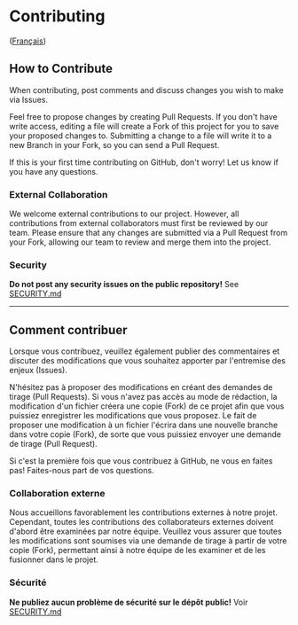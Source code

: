 # Contributing

([Français](#comment-contribuer))

## How to Contribute

When contributing, post comments and discuss changes you wish to make via
Issues.

Feel free to propose changes by creating Pull Requests. If you don't have write
access, editing a file will create a Fork of this project for you to save your
proposed changes to. Submitting a change to a file will write it to a new Branch
in your Fork, so you can send a Pull Request.

If this is your first time contributing on GitHub, don't worry! Let us know if
you have any questions.

### External Collaboration

We welcome external contributions to our project. However, all contributions from external collaborators must first be reviewed by our team. Please ensure that any changes are submitted via a Pull Request from your Fork, allowing our team to review and merge them into the project.

### Security

**Do not post any security issues on the public repository!** See
[SECURITY.md](SECURITY.md)

---

## Comment contribuer

Lorsque vous contribuez, veuillez également publier des commentaires et discuter
des modifications que vous souhaitez apporter par l'entremise des enjeux
(Issues).

N'hésitez pas à proposer des modifications en créant des demandes de tirage
(Pull Requests). Si vous n'avez pas accès au mode de rédaction, la modification
d'un fichier créera une copie (Fork) de ce projet afin que vous puissiez
enregistrer les modifications que vous proposez. Le fait de proposer une
modification à un fichier l'écrira dans une nouvelle branche dans votre copie
(Fork), de sorte que vous puissiez envoyer une demande de tirage (Pull Request).

Si c'est la première fois que vous contribuez à GitHub, ne vous en faites pas!
Faites-nous part de vos questions.

### Collaboration externe

Nous accueillons favorablement les contributions externes à notre projet. Cependant, toutes les contributions des collaborateurs externes doivent d'abord être examinées par notre équipe. Veuillez vous assurer que toutes les modifications sont soumises via une demande de tirage à partir de votre copie (Fork), permettant ainsi à notre équipe de les examiner et de les fusionner dans le projet.

### Sécurité

**Ne publiez aucun problème de sécurité sur le dépôt public!** Voir
[SECURITY.md](SECURITY.md)


